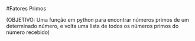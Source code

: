 #Fatores Primos

(OBJETIVO: Uma função em python para encontrar números primos de um determinado número, e volta uma lista de todos os números primos do número recebido)




